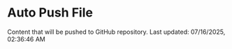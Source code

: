 # Auto Push File

Content that will be pushed to GitHub repository.
Last updated: 07/16/2025, 02:36:46 AM